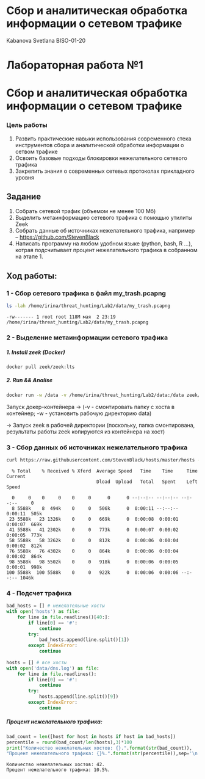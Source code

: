 # Сбор и аналитическая обработка информации о сетевом трафике
Kabanova Svetlana BISO-01-20

# Лабораторная работа №1

# Сбор и аналитическая обработка информации о сетевом трафике

### Цель работы

1.  Развить практические навыки использования современного стека
    инструментов сбора и аналитической обработки информации о сетвом
    трафике
2.  Освоить базовые подходы блокировки нежелательного сетевого трафика
3.  Закрепить знания о современных сетевых протоколах прикладного уровня

## Задание

1.  Собрать сетевой трафик (объемом не менее 100 Мб)
2.  Выделить метаинформацию сетевого трафика с помощью утилиты Zeek
3.  Собрать данные об источниках нежелательного трафика, например –
    https://github.com/StevenBlack
4.  Написать программу на любом удобном языке (python, bash, R …),
    котрая подсчитывает процент нежелательного трафика в собранном на
    этапе 1.

## Ход работы:

### 1 - Сбор сетевого трафика в файл my_trash.pcapng

``` bash
ls -lah /home/irina/threat_hunting/Lab2/data/my_trash.pcapng
```

    -rw------- 1 root root 118M мая  2 23:19 /home/irina/threat_hunting/Lab2/data/my_trash.pcapng

### 2 - Выделение метаинформации сетевого трафика

##### 1. Install zeek (Docker)

    docker pull zeek/zeek:lts

##### 2. Run && Analise

``` bash
docker run -w /data -v /home/irina/threat_hunting/Lab2/data:/data zeek/zeek:lts zeek -C -r my_trash.pcapng
```

Запуск докер-контейнера -\> (-v - смонтировать папку с хоста в
контейнер; -w - установить рабочую директорию data)

-\> Запуск zeek в рабочей директории (поскольку, папка смонтирована,
результаты работы zeek копируются из контейнера на хост)

### 3 - Сбор данных об источниках нежелательного трафика

``` bash
curl https://raw.githubusercontent.com/StevenBlack/hosts/master/hosts -o hosts
```

      % Total    % Received % Xferd  Average Speed   Time    Time     Time  Current
                                     Dload  Upload   Total   Spent    Left  Speed

      0     0    0     0    0     0      0      0 --:--:-- --:--:-- --:--:--     0
      8 5588k    8  494k    0     0   506k      0  0:00:11 --:--:--  0:00:11  505k
     23 5588k   23 1326k    0     0   669k      0  0:00:08  0:00:01  0:00:07  669k
     41 5588k   41 2302k    0     0   773k      0  0:00:07  0:00:02  0:00:05  773k
     58 5588k   58 3262k    0     0   812k      0  0:00:06  0:00:04  0:00:02  812k
     76 5588k   76 4302k    0     0   864k      0  0:00:06  0:00:04  0:00:02  864k
     98 5588k   98 5502k    0     0   918k      0  0:00:06  0:00:05  0:00:01  998k
    100 5588k  100 5588k    0     0   922k      0  0:00:06  0:00:06 --:--:-- 1046k

### 4 - Подсчет трафика

``` python
bad_hosts = [] # нежелательные хосты
with open('hosts') as file:
    for line in file.readlines()[40:]:
        if line[0] == '#':
            continue
        try:
            bad_hosts.append(line.split()[1])
        except IndexError:
            continue
        
hosts = [] # все хосты
with open('data/dns.log') as file:
    for line in file.readlines():
        if line[0] == '#':
            continue
        try:
            hosts.append(line.split()[9])
        except IndexError:
            continue
```

##### Процент нежелательного трафика:

``` python
bad_count = len([host for host in hosts if host in bad_hosts])
percentile = round(bad_count/len(hosts),3)*100
print("Количество нежелательных хостов: {}.".format(str(bad_count)),
"Процент нежелательного трафика: {}%.".format(str(percentile)),sep='\n')
```

    Количество нежелательных хостов: 42.
    Процент нежелательного трафика: 10.5%.
